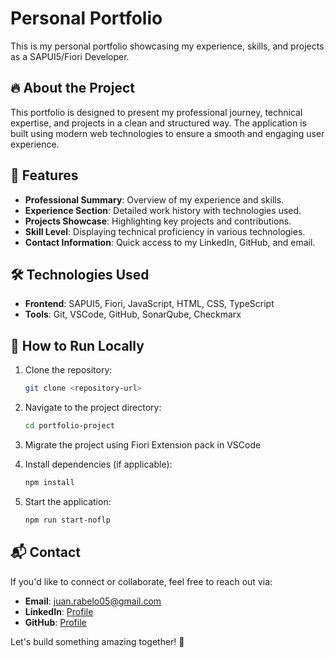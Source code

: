 # Personal Portfolio

This is my personal portfolio showcasing my experience, skills, and projects as a SAPUI5/Fiori Developer.

## 🔥 About the Project
This portfolio is designed to present my professional journey, technical expertise, and projects in a clean and structured way. The application is built using modern web technologies to ensure a smooth and engaging user experience.

## 🚀 Features
- **Professional Summary**: Overview of my experience and skills.
- **Experience Section**: Detailed work history with technologies used.
- **Projects Showcase**: Highlighting key projects and contributions.
- **Skill Level**: Displaying technical proficiency in various technologies.
- **Contact Information**: Quick access to my LinkedIn, GitHub, and email.

## 🛠️ Technologies Used
- **Frontend**: SAPUI5, Fiori, JavaScript, HTML, CSS, TypeScript
- **Tools**: Git, VSCode, GitHub, SonarQube, Checkmarx

## 📂 How to Run Locally
1. Clone the repository:
   ```bash
   git clone <repository-url>
   ```
2. Navigate to the project directory:
   ```bash
   cd portfolio-project
   ```
3. Migrate the project using Fiori Extension pack in VSCode
  
4. Install dependencies (if applicable):
   ```bash
   npm install
   ```
5. Start the application:
   ```bash
   npm run start-noflp
   ```

## 📬 Contact
If you'd like to connect or collaborate, feel free to reach out via:
- **Email**: juan.rabelo05@gmail.com
- **LinkedIn**: [Profile](<LinkedIn-URL>)
- **GitHub**: [Profile](<GitHub-URL>)

Let's build something amazing together! 🚀
